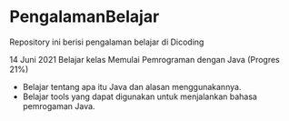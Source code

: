 # PengalamanBelajar
Repository ini berisi pengalaman belajar di Dicoding

14 Juni 2021
Belajar kelas Memulai Pemrograman dengan Java (Progres 21%)
* Belajar tentang apa itu Java dan alasan menggunakannya.
* Belajar tools yang dapat digunakan untuk menjalankan bahasa pemrogaman Java.
